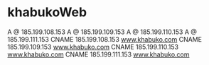 # khabukoWeb
A	@	185.199.108.153	
A	@	185.199.109.153	
A	@	185.199.110.153
A	@	185.199.111.153
CNAME	185.199.108.153	www.khabuko.com
CNAME	185.199.109.153	www.khabuko.com
CNAME	185.199.110.153	www.khabuko.com
CNAME	185.199.111.153	www.khabuko.com
